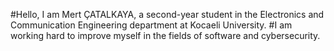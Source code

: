 #Hello, I am Mert ÇATALKAYA, a second-year student in the Electronics and Communication Engineering department at Kocaeli University.
#I am working hard to improve myself in the fields of software and cybersecurity.
